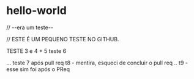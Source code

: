 # hello-world
// --era um teste--

// ESTE É UM PEQUENO TESTE NO GITHUB.

TESTE 3 e 4 + 5
teste 6

...
teste 7 após pull req
t8 - mentira, esqueci de concluir o pull req
..
t9 - esse sim foi após o PReq
